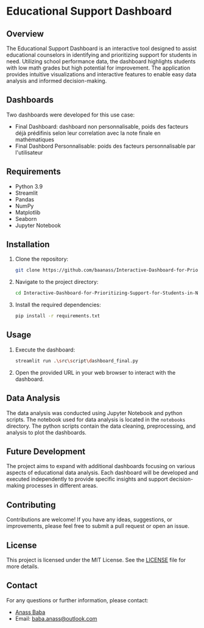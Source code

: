 # Educational Support Dashboard

## Overview
The Educational Support Dashboard is an interactive tool designed to assist educational counselors in identifying and prioritizing support for students in need. Utilizing school performance data, the dashboard highlights students with low math grades but high potential for improvement. The application provides intuitive visualizations and interactive features to enable easy data analysis and informed decision-making.

## Dashboards
Two dashboards were developed for this use case:
- Final Dashboard: dashboard non personnalisable, poids des facteurs déjà prédifinis selon leur correlation avec la note finale en mathématiques
- Final Dashbord Personnalisable: poids des facteurs personnalisable par l'utilisateur



## Requirements
- Python 3.9
- Streamlit
- Pandas
- NumPy
- Matplotlib
- Seaborn
- Jupyter Notebook

## Installation
1. Clone the repository:
    ```bash
    git clone https://github.com/baanass/Interactive-Dashboard-for-Prioritizing-Support-for-Students-in-Need
    ```
2. Navigate to the project directory:
    ```bash
    cd Interactive-Dashboard-for-Prioritizing-Support-for-Students-in-Need
    ```
3. Install the required dependencies:
    ```bash
    pip install -r requirements.txt
    ```

## Usage
1. Execute the dashboard:
    ```bash
    streamlit run .\src\script\dashboard_final.py
    ```
    
2. Open the provided URL in your web browser to interact with the dashboard.

## Data Analysis
The data analysis was conducted using Jupyter Notebook and python scripts. The notebook used for data analysis is located in the `notebooks` directory. The python scripts contain the data cleaning, preprocessing, and analysis to plot the dashboards.


## Future Development
The project aims to expand with additional dashboards focusing on various aspects of educational data analysis. Each dashboard will be developed and executed independently to provide specific insights and support decision-making processes in different areas.

## Contributing
Contributions are welcome! If you have any ideas, suggestions, or improvements, please feel free to submit a pull request or open an issue.

## License
This project is licensed under the MIT License. See the [LICENSE](LICENSE) file for more details.

## Contact
For any questions or further information, please contact:
- [Anass Baba](https://github.com/yourusername)
- Email: baba.anass@outlook.com

